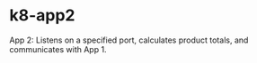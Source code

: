 # k8-app2
App 2: Listens on a specified port, calculates product totals, and communicates with App 1.